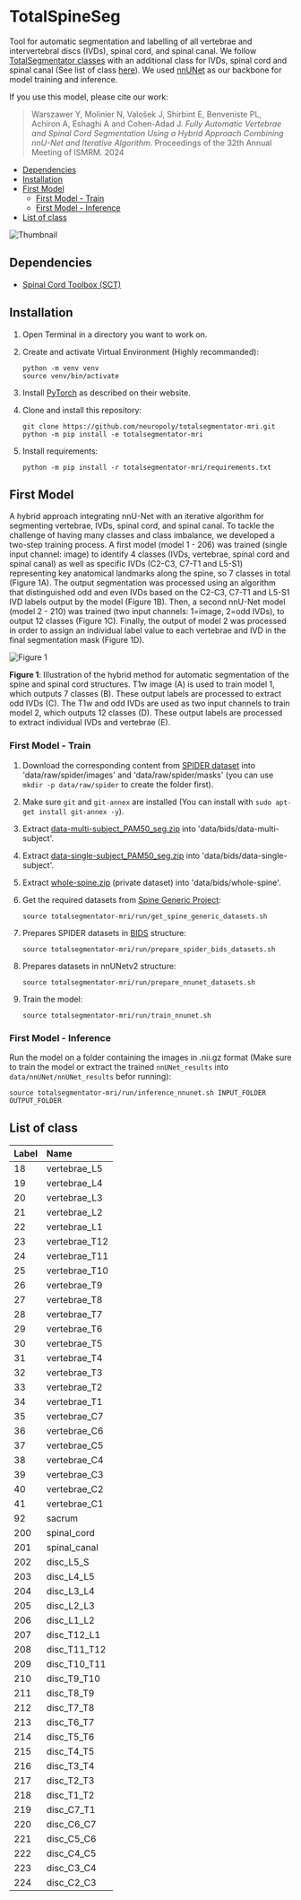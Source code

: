 # TotalSpineSeg

Tool for automatic segmentation and labelling of all vertebrae and intervertebral discs (IVDs), spinal cord, and spinal canal. We follow [TotalSegmentator classes](https://github.com/wasserth/TotalSegmentator?tab=readme-ov-file#class-details) with an additional class for IVDs, spinal cord and spinal canal (See list of class [here](#list-of-class)). We used [nnUNet](https://github.com/MIC-DKFZ/nnUNet) as our backbone for model training and inference.

If you use this model, please cite our work:
> Warszawer Y, Molinier N, Valošek J, Shirbint E, Benveniste PL, Achiron A, Eshaghi A and Cohen-Adad J. _Fully Automatic Vertebrae and Spinal Cord Segmentation Using a Hybrid Approach Combining nnU-Net and Iterative Algorithm_.	Proceedings of the 32th Annual Meeting of ISMRM. 2024

- [Dependencies](#dependencies)
- [Installation](#installation)
- [First Model](#first-model)
  - [First Model - Train](#first-model---train)
  - [First Model - Inference](#first-model---inference)
- [List of class](#list-of-class)

![Thumbnail](https://github.com/neuropoly/totalsegmentator-mri/assets/36595323/ceca5bb7-f370-477a-8b21-9774853948c6)

## Dependencies

- [Spinal Cord Toolbox (SCT)](https://github.com/neuropoly/spinalcordtoolbox)

## Installation

1. Open Terminal in a directory you want to work on.

1. Create and activate Virtual Environment (Highly recommanded):
    ```
    python -m venv venv
    source venv/bin/activate
    ```

1. Install [PyTorch](https://pytorch.org/get-started/locally/) as described on their website.

1. Clone and install this repository:
    ```
    git clone https://github.com/neuropoly/totalsegmentator-mri.git
    python -m pip install -e totalsegmentator-mri
    ```

1. Install requirements:
    ```
    python -m pip install -r totalsegmentator-mri/requirements.txt
    ```

## First Model
A hybrid approach integrating nnU-Net with an iterative algorithm for segmenting vertebrae, IVDs, spinal cord, and spinal canal. To tackle the challenge of having many classes and class imbalance, we developed a two-step training process. A first model (model 1 - 206) was trained (single input channel: image) to identify 4 classes (IVDs, vertebrae, spinal cord and spinal canal) as well as specific IVDs (C2-C3, C7-T1 and L5-S1) representing key anatomical landmarks along the spine, so 7 classes in total (Figure 1A). The output segmentation was processed using an algorithm that distinguished odd and even IVDs based on the C2-C3, C7-T1 and L5-S1 IVD labels output by the model (Figure 1B). Then, a second nnU-Net model (model 2 - 210) was trained (two input channels: 1=image, 2=odd IVDs), to output 12 classes (Figure 1C). Finally, the output of model 2 was processed in order to assign an individual label value to each vertebrae and IVD in the final segmentation mask (Figure 1D).

![Figure 1](https://github.com/neuropoly/totalsegmentator-mri/assets/36595323/3958cbc6-a059-4ccf-b3b1-02dbc3a4a62d)

**Figure 1**: Illustration of the hybrid method for automatic segmentation of the spine and spinal cord structures. T1w image (A) is used to train model 1, which outputs 7 classes (B). These output labels are processed to extract odd IVDs (C). The T1w and odd IVDs are used as two input channels to train model 2, which outputs 12 classes (D). These output labels are processed to extract individual IVDs and vertebrae (E).

### First Model - Train

1. Download the corresponding content from [SPIDER dataset](https://doi.org/10.5281/zenodo.10159290) into 'data/raw/spider/images' and 'data/raw/spider/masks' (you can use `mkdir -p data/raw/spider` to create the folder first).

1. Make sure `git` and `git-annex` are installed (You can install with `sudo apt-get install git-annex -y`).

1. Extract [data-multi-subject_PAM50_seg.zip](https://drive.google.com/file/d/1Sq38xLHnVxhLr0s1j27ywbeshNUjo3IP) into 'data/bids/data-multi-subject'.

1. Extract [data-single-subject_PAM50_seg.zip](https://drive.google.com/file/d/1YvuFHL8GDJ5SXlMLORWDjR5SNkDL6TUU) into 'data/bids/data-single-subject'.

1. Extract [whole-spine.zip](https://drive.google.com/file/d/143i0ODmeqohpc4vu5Aa5lnv8LLEyOU0F) (private dataset) into 'data/bids/whole-spine'.

1. Get the required datasets from [Spine Generic Project](https://github.com/spine-generic/):
    ```
    source totalsegmentator-mri/run/get_spine_generic_datasets.sh
    ```

1. Prepares SPIDER datasets in [BIDS](https://bids.neuroimaging.io/) structure:
    ```
    source totalsegmentator-mri/run/prepare_spider_bids_datasets.sh
    ```

1. Prepares datasets in nnUNetv2 structure:
    ```
    source totalsegmentator-mri/run/prepare_nnunet_datasets.sh
    ```

1. Train the model:
    ```
    source totalsegmentator-mri/run/train_nnunet.sh
    ```

### First Model - Inference
Run the model on a folder containing the images in .nii.gz format (Make sure to train the model or extract the trained `nnUNet_results` into `data/nnUNet/nnUNet_results` befor running):
```
source totalsegmentator-mri/run/inference_nnunet.sh INPUT_FOLDER OUTPUT_FOLDER
```

## List of class

|Label|Name|
|:-----|:-----|
| 18 | vertebrae_L5 |
| 19 | vertebrae_L4 |
| 20 | vertebrae_L3 |
| 21 | vertebrae_L2 |
| 22 | vertebrae_L1 |
| 23 | vertebrae_T12 |
| 24 | vertebrae_T11 |
| 25 | vertebrae_T10 |
| 26 | vertebrae_T9 |
| 27 | vertebrae_T8 |
| 28 | vertebrae_T7 |
| 29 | vertebrae_T6 |
| 30 | vertebrae_T5 |
| 31 | vertebrae_T4 |
| 32 | vertebrae_T3 |
| 33 | vertebrae_T2 |
| 34 | vertebrae_T1 |
| 35 | vertebrae_C7 |
| 36 | vertebrae_C6 |
| 37 | vertebrae_C5 |
| 38 | vertebrae_C4 |
| 39 | vertebrae_C3 |
| 40 | vertebrae_C2 |
| 41 | vertebrae_C1 |
| 92 | sacrum |
| 200 | spinal_cord |
| 201 | spinal_canal |
| 202 | disc_L5_S |
| 203 | disc_L4_L5 |
| 204 | disc_L3_L4 |
| 205 | disc_L2_L3 |
| 206 | disc_L1_L2 |
| 207 | disc_T12_L1 |
| 208 | disc_T11_T12 |
| 209 | disc_T10_T11 |
| 210 | disc_T9_T10 |
| 211 | disc_T8_T9 |
| 212 | disc_T7_T8 |
| 213 | disc_T6_T7 |
| 214 | disc_T5_T6 |
| 215 | disc_T4_T5 |
| 216 | disc_T3_T4 |
| 217 | disc_T2_T3 |
| 218 | disc_T1_T2 |
| 219 | disc_C7_T1 |
| 220 | disc_C6_C7 |
| 221 | disc_C5_C6 |
| 222 | disc_C4_C5 |
| 223 | disc_C3_C4 |
| 224 | disc_C2_C3 |
